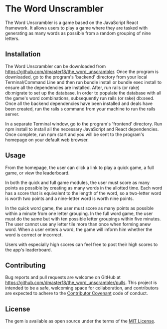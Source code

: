 # The Word Unscrambler

The Word Unscrambler is a game based on the JavaScript React framework. It allows users to play a game where they are tasked with generating as many words as possible from a random grouping of nine letters.

## Installation

The Word Unscrambler can be downloaded from https://github.com/dmaster18/the_word_unscrambler. Once the program is downloaded, go to the program's 'backend' directory from your local Terminal/Command Line and then run bundle install or bundle exec install to ensure all the dependencies are installed. After, run rails (or rake) db:migrate to set up the database. In order to populate the database with all the game's word combinations, subsequently run rails (or rake) db:seed. Once all the backend dependencies have been installed and deals have been created, run the rails s command from your machine to run the rails server.

In a separate Terminal window, go to the program's 'frontend' directory. Run npm install to install all the necessary JavaScript and React dependencies. Once complete, run npm start and you will be sent to the program's homepage on your default web browser.

## Usage

From the homepage, the user can click a link to play a quick game, a full game, or view the leaderboard.

In both the quick and full game modules, the user must score as many points as possible by creating as many words in the allotted time. Each word has a score that is equivalent to the length of the word, so a two-letter word is worth two points and a nine-letter word is worth nine points.

In the quick word game, the user must score as many points as possible within a minute from one letter grouping. In the full word game, the user must do the same but with ten possible letter groupings within five minutes. The user cannot use any letter tile more than once when forming anew word. When a user enters a word, the game will inform him whether the word is correct or incorrect.

Users with especially high scores can feel free to post their high scores to the app's leaderboard.


## Contributing

Bug reports and pull requests are welcome on GitHub at https://github.com/dmaster18/the_word_unscrambler/pulls. This project is intended to be a safe, welcoming space for collaboration, and contributors are expected to adhere to the [Contributor Covenant](http://contributor-covenant.org) code of conduct.

## License

The gem is available as open source under the terms of the [MIT License](https://opensource.org/licenses/MIT).
